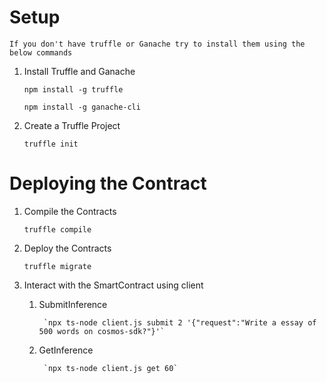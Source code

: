 
# Setup

    If you don't have truffle or Ganache try to install them using the below commands

1. Install Truffle and Ganache

    `npm install -g truffle`

    `npm install -g ganache-cli`

2. Create a Truffle Project

    `truffle init`

# Deploying the Contract

1. Compile the Contracts

    `truffle compile`

2. Deploy the Contracts

    `truffle migrate`

3. Interact with the SmartContract using client

    1. SubmitInference

            `npx ts-node client.js submit 2 '{"request":"Write a essay of 500 words on cosmos-sdk?"}'`
    2. GetInference

            `npx ts-node client.js get 60` 
